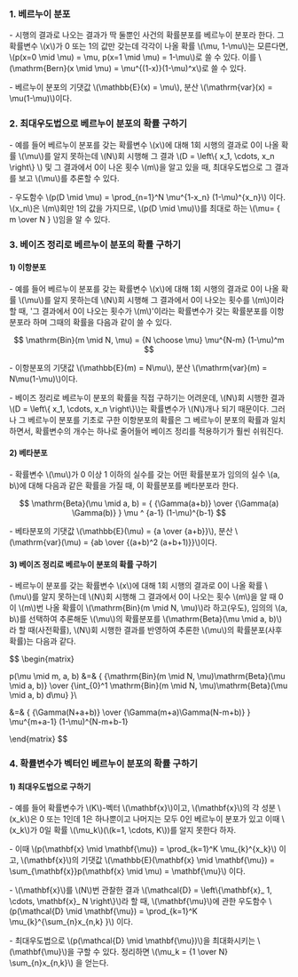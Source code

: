 ### 1. 베르누이 분포

\- 시행의 결과로 나오는 결과가 딱 둘뿐인 사건의 확률분포를 베르누이 분포라 한다. 그 확률변수 \\(x\\)가 0 또는 1의 값만 갖는데 각각이 나올 확률 \\(\mu, 1-\mu\\)는 모른다면, \\(p(x=0 \mid \mu) = \mu, p(x=1 \mid \mu) = 1-\mu\\)로 쓸 수 있다. 이를 \\(\mathrm{Bern}(x \mid \mu) = \mu^{(1-x)}(1-\mu)^x\\)로 쓸 수 있다.

\- 베르누이 분포의 기댓값 \\(\mathbb{E}(x) = \mu\\), 분산 \\(\mathrm{var}(x) = \mu(1-\mu)\\)이다.

### 2. 최대우도법으로 베르누이 분포의 확률 구하기

\- 예를 들어 베르누이 분포를 갖는 확률변수 \\(x\\)에 대해 1회 시행의 결과로 0이 나올 확률 \\(\mu\\)를 알지 못하는데 \\(N\\)회 시행해 그 결과 \\(D = \left\\{ x_1, \cdots, x_n \right\\} \\) 및 그 결과에서 0이 나온 횟수 \\(m\\)을 알고 있을 때, 최대우도법으로 그 결과를 보고 \\(\mu\\)를 추론할 수 있다.

\- 우도함수 \\(p(D \mid \mu) = \prod_{n=1}^N \mu^{1-x_n} (1-\mu)^{x_n}\\) 이다. \\(x_n\\)은 \\(m\\)회만 1의 값을 가지므로, \\(p(D \mid \mu)\\)를 최대로 하는 \\(\mu= { m \over N } \\)임을 알 수 있다.


### 3. 베이즈 정리로 베르누이 분포의 확률 구하기

#### 1) 이항분포

\- 예를 들어 베르누이 분포를 갖는 확률변수 \\(x\\)에 대해 1회 시행의 결과로 0이 나올 확률 \\(\mu\\)를 알지 못하는데 \\(N\\)회 시행해 그 결과에서 0이 나오는 횟수를 \\(m\\)이라 할 때, '그 결과에서 0이 나오는 횟수가 \\(m\\)'이라는 확률변수가 갖는 확률분포를 이항분포라 하며 그때의 확률을 다음과 같이 쓸 수 있다.

$$
\mathrm{Bin}(m \mid N, \mu) = {N \choose \mu} \mu^{N-m} (1-\mu)^m
$$

\- 이항분포의 기댓값 \\(\mathbb{E}(m) = N\mu\\), 분산 \\(\mathrm{var}(m) = N\mu(1-\mu)\\)이다.

\- 베이즈 정리로 베르누이 분포의 확률을 직접 구하기는 어려운데, \\(N\\)회 시행한 결과 \\(D = \left\\{ x_1, \cdots, x_n \right\\}\\)는 확률변수가 \\(N\\)개나 되기 때문이다. 그러나 그 베르누이 분포를 기초로 구한 이항분포의 확률은 그 베르누이 분포의 확률과 일치하면서, 확률변수의 개수는 하나로 줄어들어 베이즈 정리를 적용하기가 훨씬 쉬워진다.


#### 2) 베타분포

\- 확률변수 \\(\mu\\)가 0 이상 1 이하의 실수를 갖는 어떤 확률분포가 임의의 실수 \\(a, b\\)에 대해 다음과 같은 확률을 가질 때, 이 확률분포를 베타분포라 한다.

$$
\mathrm{Beta}(\mu \mid a, b) = { {\Gamma(a+b)} \over {\Gamma(a) \Gamma(b)} } \mu ^ {a-1} (1-\mu)^{b-1}
$$

\- 베타분포의 기댓값 \\(\mathbb{E}(\mu) = {a \over {a+b}}\\), 분산 \\(\mathrm{var}(\mu) = {ab \over {(a+b)^2 (a+b+1)}}\\)이다.


#### 3) 베이즈 정리로 베르누이 분포의 확률 구하기

\- 베르누이 분포를 갖는 확률변수 \\(x\\)에 대해 1회 시행의 결과로 0이 나올 확률 \\(\mu\\)를 알지 못하는데 \\(N\\)회 시행해 그 결과에서 0이 나오는 횟수 \\(m\\)을 알 때 0이 \\(m\\)번 나올 확률이 \\(\mathrm{Bin}(m \mid N, \mu)\\)라 하고(우도), 임의의 \\(a, b\\)를 선택하여 추론해둔 \\(\mu\\)의 확률분포를 \\(\mathrm{Beta}(\mu \mid a, b)\\)라 할 때(사전확률), \\(N\\)회 시행한 결과를 반영하여 추론한 \\(\mu\\)의 확률분포(사후확률)는 다음과 같다.

$$
\begin{matrix}

p(\mu \mid m, a, b) &=& { {\mathrm{Bin}(m \mid N, \mu)\mathrm{Beta}(\mu \mid a, b)} \over {\int_{0}^1 \mathrm{Bin}(m \mid N, \mu)\mathrm{Beta}(\mu \mid a, b) d\mu} }\\

&=& { {\Gamma(N+a+b)} \over {\Gamma(m+a)\Gamma(N-m+b)} } \mu^{m+a-1} (1-\mu)^{N-m+b-1}

\end{matrix}
$$



### 4. 확률변수가 벡터인 베르누이 분포의 확률 구하기

#### 1) 최대우도법으로 구하기

\- 예를 들어 확률변수가 \\(K\\)-벡터 \\(\mathbf{x}\\)이고, \\(\mathbf{x}\\)의 각 성분 \\(x_k\\)은 0 또는 1인데 1은 하나뿐이고 나머지는 모두 0인 베르누이 분포가 있고 이때 \\(x_k\\)가 0일 확률 \\(\mu_k\\)(\\(k=1, \cdots, K\\))를 알지 못한다 하자. 

\- 이때 \\(p(\mathbf{x} \mid \mathbf{\mu}) = \prod_{k=1}^K \mu_{k}^{x_k}\\) 이고, \\(\mathbf{x}\\)의 기댓값 \\(\mathbb{E}(\mathbf{x} \mid \mathbf{\mu}) = \sum_{\mathbf{x}}p(\mathbf{x} \mid \mu) = \mathbf{\mu}\\) 이다.

\- \\(\mathbf{x}\\)를 \\(N\\)번 관찰한 결과 \\(\mathcal{D} = \left\\{\mathbf{x}_ 1, \cdots, \mathbf{x}_ N \right\\}\\)라 할 때, \\(\mathbf{\mu}\\)에 관한 우도함수 \\(p(\mathcal{D} \mid \mathbf{\mu}) = \prod_{k=1}^K \mu_{k}^{\sum_{n}x_{n,k} }\\) 이다.

\- 최대우도법으로 \\(p(\mathcal{D} \mid \mathbf{\mu})\\)을 최대화시키는 \\(\mathbf{\mu}\\)을 구할 수 있다. 정리하면 \\(\mu_k = {1 \over N} \sum_{n}x_{n,k}\\) 을 얻는다.